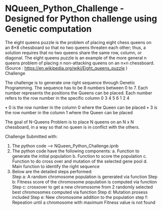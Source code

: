 # NQueen_Python_Challenge - Designed for Python challenge using Genetic computation 

The eight queens puzzle is the problem of placing eight chess queens on an 8×8 chessboard so that no two queens threaten each other; thus, a solution requires that no two queens share the same row, column, or diagonal. The eight queens puzzle is an example of the more general n queens problem of placing n non-attacking queens on an n×n chessboard. (Source : https://en.wikipedia.org/wiki/Eight_queens_puzzle )  
Challenge

The challenge is to generate one right sequence through Genetic Programming. The sequence has to be 8 numbers between 0 to 7. Each number represents the positions the Queens can be placed. Each number refers to the row number in the specific column
0	3	4	5	6	1	2	4

•	0 is the row number in the column 0 where the Queen can be placed
•	3 is the row number in the column 1 where the Queen can be placed

The goal of N-Queens Problem is to place N queens on an N x N chessboard, in a way so that no queen is in conflict with the others.

Challenge Submitted with:
1.	The python code --> NQueen_Python_Challenge.ipnb
2.	The python code have the following components:
      a.	Function to generate the initial population
      b.	Function to score the population
      c.	Function to do cross over and mutation of the selected gene pool
      d.	Main function to identify the right sequence
3. Below are the detailed steps performed:       
      Step a: A random chromosome population is generated via function
      Step b: Fitness score of the chromosome population is computed via function
      Step c: crossover to get a new chromosome from 2 randomly selected best chromosomes computed via function
      Step d: Mutation prosess included
      Step e: New chromosome addition to the population
      step f: Repeation until a chromosome with maximum Fitness value is not found
